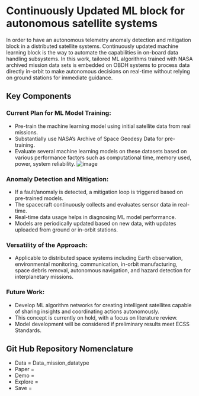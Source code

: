 # Continuously Updated ML block for autonomous satellite systems

In order to have an autonomous telemetry anomaly detection and mitigation block in a distributed satellite systems. Continuously updated machine learning block is the way to automate the capabilities in on-board data handling subsystems. In this work, tailored ML algorithms trained with NASA archived mission data sets is embedded on OBDH systems to process data directly in-orbit to make autonomous decisions on real-time without relying on ground stations for  immediate guidance.

## Key Components 

### Current Plan for ML Model Training:
  - Pre-train the machine learning model using initial satellite data from real missions.
  - Substantially use NASA’s Archive of Space Geodesy Data for pre-training.
  - Evaluate several machine learning models on these datasets based on various performance factors such as computational time, memory used, power, system reliability.
![image](https://github.com/HEMZZ610/Autonomous-Space-Systems/assets/70131462/abc8d1ce-b4c3-4edd-ac10-a9d76ef9b152)

### Anomaly Detection and Mitigation:
  - If a fault/anomaly is detected, a mitigation loop is triggered based on pre-trained models.
  - The spacecraft continuously collects and evaluates sensor data in real-time.
  - Real-time data usage helps in diagnosing ML model performance.
  - Models are periodically updated based on new data, with updates uploaded from ground or in-orbit stations.

### Versatility of the Approach:
  - Applicable to distributed space systems including Earth observation, environmental monitoring, communication, in-orbit manufacturing, space debris removal, autonomous navigation, and hazard detection for interplanetary missions.

### Future Work:
  - Develop ML algorithm networks for creating intelligent satellites capable of sharing insights and coordinating actions autonomously.
  - This concept is currently on hold, with a focus on literature review.
  - Model development will be considered if preliminary results meet ECSS Standards.

## Git Hub Repository Nomenclature
* Data = Data_mission_datatype
* Paper =
* Demo = 
* Explore = 
* Save = 

